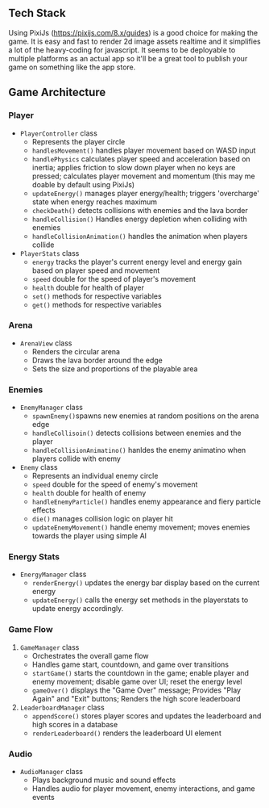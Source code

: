## Tech Stack
Using PixiJs (https://pixijs.com/8.x/guides) is a good choice for making the game. It is easy and fast to render 2d image assets realtime and it simplifies a lot of the heavy-coding for javascript. It seems to be deployable to multiple platforms as an actual app so it'll be a great tool to publish your game on something like the app store.

## Game Architecture
### Player
- `PlayerController` class
  - Represents the player circle
  - `handlesMovement()` handles player movement based on WASD input
  - `handlePhysics` calculates player speed and acceleration based on inertia; applies friction to slow down player when no keys are pressed; calculates player movement and momentum (this may me doable by default using PixiJs) 
  - `updateEnergy()` manages player energy/health; triggers 'overcharge' state when energy reaches maximum
  - `checkDeath()` detects collisions with enemies and the lava border
  - `handleCollision()` Handles energy depletion when colliding with enemies
  - `handleCollisionAnimation()` handles the animation when players collide
- `PlayerStats` class
  - `energy` tracks the player's current energy level and energy gain based on player speed and movement
  - `speed` double for the speed of player's movement
  - `health` double for health of player
  - `set()` methods for respective variables
  - `get()` methods for respective variables

### Arena
- `ArenaView` class
  - Renders the circular arena
  - Draws the lava border around the edge
  - Sets the size and proportions of the playable area

### Enemies
- `EnemyManager` class
  - `spawnEnemy()`spawns new enemies at random positions on the arena edge
  - `handleCollisoin()` detects collisions between enemies and the player
  - `handleCollisionAnimatino()` hanldes the enemy animatino when players collide with enemy
- `Enemy` class
  - Represents an individual enemy circle
  - `speed` double for the speed of enemy's movement
  - `health` double for health of enemy
  - `handleEnemyParticle()` handles enemy appearance and fiery particle effects
  - `die()` manages collision logic on player hit
  - `updateEnemyMovement()` handle enemy movement; moves enemies towards the player using simple AI 

### Energy Stats
- `EnergyManager` class
  - `renderEnergy()` updates the energy bar display based on the current energy
  - `updateEnergy()` calls the energy set methods in the playerstats to update energy accordingly.

### Game Flow
1. `GameManager` class
   - Orchestrates the overall game flow
   - Handles game start, countdown, and game over transitions
   - `startGame()` starts the countdown in the game; enable player and enemy movement; disable game over UI; reset the energy level
   - `gameOver()` displays the "Game Over" message; Provides "Play Again" and "Exit" buttons; Renders the high score leaderboard
2. `LeaderboardManager` class
   - `appendScore()` stores player scores and updates the leaderboard and high scores in a database
   - `renderLeaderboard()` renders the leaderboard UI element 

### Audio
- `AudioManager` class
  - Plays background music and sound effects
  - Handles audio for player movement, enemy interactions, and game events
